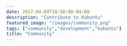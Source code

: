 ```yaml
---
date: 2017-04-09T10:58:08-04:00
description: "Contribute to Kubuntu"
featured_image: "/images/community.png"
tags: ["community","development","kubuntu"]
title: "Community"
---
```

